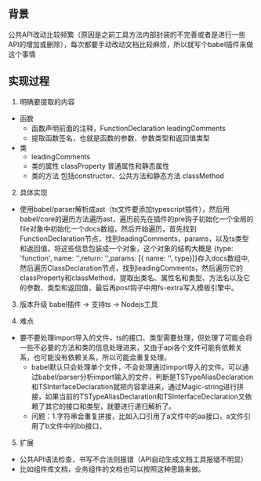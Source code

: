 ## 背景
公共API改动比较频繁（原因是之前工具方法内部封装的不完善或者是进行一些API的增加或删除），每次都要手动改动文档比较麻烦，所以就写个babel插件来做这个事情

## 实现过程
1. 明确要提取的内容
- 函数
  - 函数声明前面的注释，FunctionDeclaration leadingComments
  - 提取函数签名，也就是函数的参数、参数类型和返回值类型
- 类
  - leadingComments
  - 类的属性 classProperty 普通属性和静态属性
  - 类的方法 包括constructor、公共方法和静态方法 classMethod

2. 具体实现
- 使用babel/parser解析成ast（ts文件要添加typescript插件），然后用babel/core的遍历方法遍历ast，遍历前先在插件的pre钩子初始化一个全局的file对象中初始化一个docs数组，然后开始遍历，首先找到FunctionDeclaration节点，找到leadingComments，params，以及ts类型和返回值，将这些信息包装成一个对象，这个对象的结构大概是 {type: 'function', name: '',return: '',params: [{ name: '', type}]}存入docs数组中,然后遍历ClassDeclaration节点，找到leadingComments，然后遍历它的classProperty和classMethod，提取出类名、属性名和类型、方法名以及它的参数、类型和返回值，最后再post钩子中用fs-extra写入模板引擎中。

3. 版本升级
babel插件 -> 支持ts -> Nodejs工具

4. 难点
- 要不要处理import导入的文件，ts的接口、类型需要处理，但处理了可能会将一些不必要的方法和类的信息处理进来，又由于api各个文件可能有依赖关系，也可能没有依赖关系，所以可能会重复处理。
  - babel默认只会处理单个文件，不会处理通过import导入的文件。可以通过babel/parser分析import输入的文件，判断是TSTypeAliasDeclaration和TSInterfaceDeclaration就把内容拿进来，通过Magic-string进行拼接，如果当前的TSTypeAliasDeclaration和TSInterfaceDeclaration又依赖了其它的接口和类型，就要进行递归解析了。
  - 问题：1.字符串会重复拼接，比如入口引用了a文件中的aa接口，a文件引用了b文件中的bb接口，

5. 扩展
- 公共API语法检查，书写不合法则报错（API自动生成文档工具报错不明显）
- 比如组件库文档，业务组件的文档也可以按照这种思路来做。